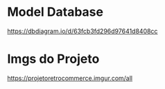 # Model Database
https://dbdiagram.io/d/63fcb3fd296d97641d8408cc

# Imgs do Projeto
https://projetoretrocommerce.imgur.com/all